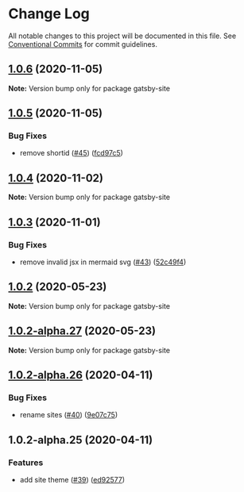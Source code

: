 # Change Log

All notable changes to this project will be documented in this file.
See [Conventional Commits](https://conventionalcommits.org) for commit guidelines.

## [1.0.6](https://github.com/prosejs/prose/compare/gatsby-site@1.0.5...gatsby-site@1.0.6) (2020-11-05)

**Note:** Version bump only for package gatsby-site





## [1.0.5](https://github.com/prosejs/prose/compare/gatsby-site@1.0.4...gatsby-site@1.0.5) (2020-11-05)


### Bug Fixes

* remove shortid ([#45](https://github.com/prosejs/prose/issues/45)) ([fcd97c5](https://github.com/prosejs/prose/commit/fcd97c51edab4bc02f52fad5ad44cdeaac69bca0))





## [1.0.4](https://github.com/prosejs/prose/compare/gatsby-site@1.0.3...gatsby-site@1.0.4) (2020-11-02)

**Note:** Version bump only for package gatsby-site





## [1.0.3](https://github.com/prosejs/prose/compare/gatsby-site@1.0.2...gatsby-site@1.0.3) (2020-11-01)


### Bug Fixes

* remove invalid jsx in mermaid svg ([#43](https://github.com/prosejs/prose/issues/43)) ([52c49f4](https://github.com/prosejs/prose/commit/52c49f4dd10f25cdcadd1be34b4ce044942f259d))





## [1.0.2](https://github.com/prosejs/prose/compare/gatsby-site@1.0.2-alpha.27...gatsby-site@1.0.2) (2020-05-23)

**Note:** Version bump only for package gatsby-site





## [1.0.2-alpha.27](https://github.com/prosejs/prose/compare/gatsby-site@1.0.2-alpha.26...gatsby-site@1.0.2-alpha.27) (2020-05-23)

**Note:** Version bump only for package gatsby-site





## [1.0.2-alpha.26](https://github.com/prosejs/prose/compare/gatsby-site@1.0.2-alpha.25...gatsby-site@1.0.2-alpha.26) (2020-04-11)


### Bug Fixes

* rename sites ([#40](https://github.com/prosejs/prose/issues/40)) ([9e07c75](https://github.com/prosejs/prose/commit/9e07c750d1bba8d794160feeec0bbaac1527a97e))





## 1.0.2-alpha.25 (2020-04-11)


### Features

* add site theme ([#39](https://github.com/prosejs/prose/issues/39)) ([ed92577](https://github.com/prosejs/prose/commit/ed925772ff1a855a42ff88bff96f576ab5eb645e))

